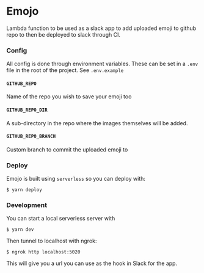 # Emojo
Lambda function to be used as a slack app to add uploaded emoji to github repo to then be deployed to slack through CI.

### Config
All config is done through environment variables. These can be set in a `.env` file in the root of the project. See `.env.example`

#### `GITHUB_REPO`
Name of the repo you wish to save your emoji too

#### `GITHUB_REPO_DIR`
A sub-directory in the repo where the images themselves will be added.

#### `GITHUB_REPO_BRANCH`
Custom branch to commit the uploaded emoji to

### Deploy
Emojo is built using `serverless` so you can deploy with:
```
$ yarn deploy
```


### Development
You can start a local serverless server with
```
$ yarn dev
```
Then tunnel to localhost with ngrok:
```
$ ngrok http localhost:5020
```
This will give you a url you can use as the hook in Slack for the app.
